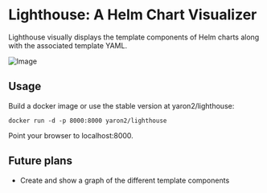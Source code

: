 # Lighthouse: A Helm Chart Visualizer

Lighthouse visually displays the template components of Helm charts along with the associated template YAML.

![Image](https://raw.githubusercontent.com/lighthouse/lighthouse/master/images/screenshot.png)

## Usage

Build a docker image or use the stable version at yaron2/lighthouse:

```
docker run -d -p 8000:8000 yaron2/lighthouse
```

Point your browser to localhost:8000.

## Future plans

* Create and show a graph of the different template components
